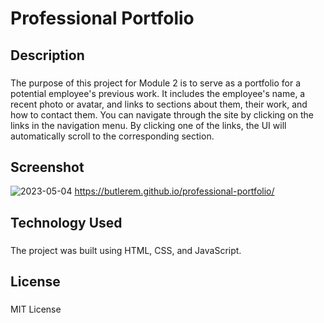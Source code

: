 # Professional Portfolio
## Description
### 
The purpose of this project for Module 2 is to serve as a portfolio for a potential employee's previous work. It includes the employee's name, a recent photo or avatar, and links to sections about them, their work, and how to contact them. You can navigate through the site by clicking on the links in the navigation menu. By clicking one of the links, the UI will automatically scroll to the corresponding section.

## Screenshot
![2023-05-04](https://user-images.githubusercontent.com/130527417/236122373-c599597a-505c-4d04-affb-771ab205c559.png)
https://butlerem.github.io/professional-portfolio/


## Technology Used
### 
The project was built using HTML, CSS, and JavaScript.

## License
### 
MIT License
